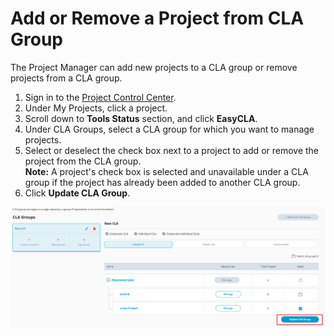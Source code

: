 # Add or Remove a Project from CLA Group

The Project Manager can add new projects to a CLA group or remove projects from a CLA group.

1. Sign in to the [Project Control Center](https://projectadmin.lfx.linuxfoundation.org).
2. Under My Projects, click a project.
3. Scroll down to **Tools Status** section, and click  **EasyCLA**.
4. Under CLA Groups, select a CLA group for which you want to manage projects.
5. Select or deselect the check box next to a project to add or remove the project from the CLA group.\
   **Note:** A project's check box is selected and unavailable under a CLA group if the project has already been added to another CLA group.
6. Click **Update CLA Group**.

![Add and manage projects under a cla group](../../.gitbook/assets/add-and-manage-projects-under-a-cla-group.png)

